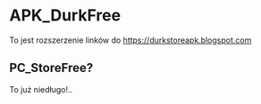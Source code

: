 # APK_DurkFree
To jest rozszerzenie linków do https://durkstoreapk.blogspot.com

## PC_StoreFree?
To już niedługo!..
